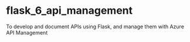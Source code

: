 # flask_6_api_management
To develop and document APIs using Flask, and manage them with Azure API Management
